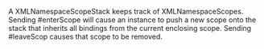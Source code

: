 A XMLNamespaceScopeStack keeps track of XMLNamespaceScopes. Sending #enterScope will cause an instance to push a new scope onto the stack that inherits all bindings from the current enclosing scope. Sending #leaveScop causes that scope to be removed.